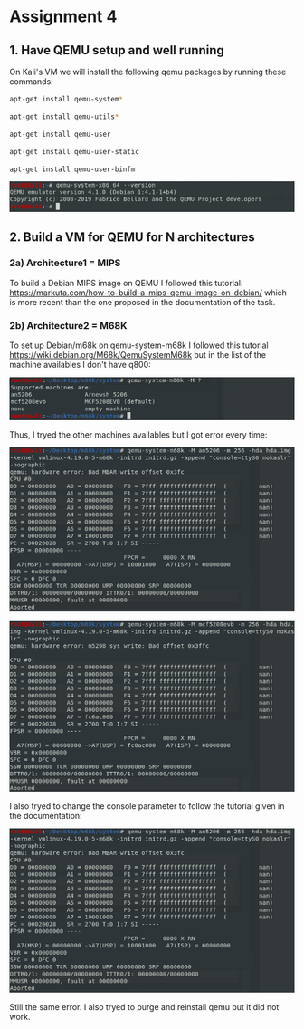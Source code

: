 # Assignment 4

## 1. Have QEMU setup and well running

On Kali's VM we will install the following qemu packages by running these commands:

```bash
apt-get install qemu-system*
```
```bash
apt-get install qemu-utils*
```
```bash
apt-get install qemu-user
```
```bash
apt-get install qemu-user-static
```
```bash
apt-get install qemu-user-binfm
```
![check-version-qemu](img/check-version-qemu.png)

## 2. Build a VM for QEMU for N architectures

### 2a) Architecture1 = MIPS

To build a Debian MIPS image on QEMU I followed this tutorial: https://markuta.com/how-to-build-a-mips-qemu-image-on-debian/ which is more recent than the one proposed in the documentation of the task.

### 2b) Architecture2 = M68K

To set up Debian/m68k on qemu-system-m68k I followed this tutorial https://wiki.debian.org/M68k/QemuSystemM68k but in the list of the machine availables I don't have q800:

![list-machines](img/list-machine.png)

Thus, I tryed the other machines availables but I got error every time:

![first-machine-error](img/machine-an-error.png)

![second-machine-error](img/machine-mcf.png)

I also tryed to change the console parameter to follow the tutorial given in the documentation:

![second-machine-and-console-error](img/machine-an-error.png)

Still the same error. I also tryed to purge and reinstall qemu but it did not work.

